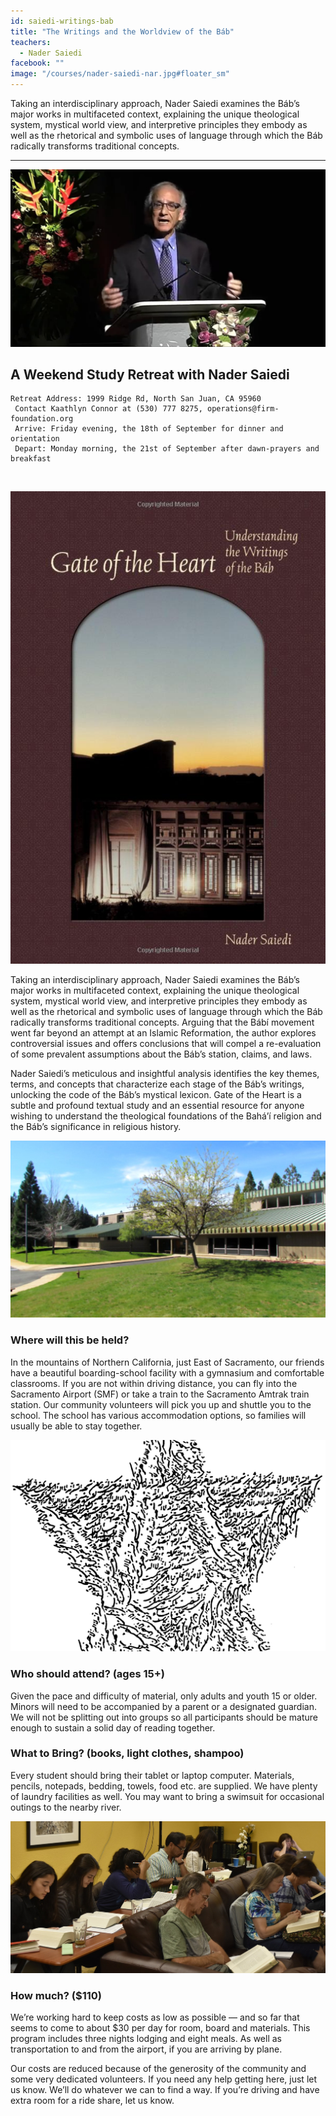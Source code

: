 ```yaml
---
id: saiedi-writings-bab
title: "The Writings and the Worldview of the Báb"
teachers:
  - Nader Saiedi
facebook: ""
image: "/courses/nader-saiedi-nar.jpg#floater_sm"
---
```


Taking an interdisciplinary approach, Nader Saiedi examines the Báb’s major works in multifaceted context, explaining the unique theological system, mystical world view, and interpretive principles they embody as well as the rhetorical and symbolic uses of language through which the Báb radically transforms traditional concepts.

---


![nader saiedi](/courses/nader-saiedi-wide.jpg#full)

## A Weekend Study Retreat with Nader Saiedi

```
Retreat Address: 1999 Ridge Rd, North San Juan, CA 95960
 Contact Kaathlyn Connor at (530) 777 8275, operations@firm-foundation.org
 Arrive: Friday evening, the 18th of September for dinner and orientation
 Depart: Monday morning, the 21st of September after dawn-prayers and breakfast
```

<br>

![book: gate of the heart](/courses/gate-heart.jpg#floater2)

Taking an interdisciplinary approach, Nader Saiedi examines the Báb’s major works in multifaceted context, explaining the unique theological system, mystical world view, and interpretive principles they embody as well as the rhetorical and symbolic uses of language through which the Báb radically transforms traditional concepts. Arguing that the Bábí movement went far beyond an attempt at an Islamic Reformation, the author explores controversial issues and offers conclusions that will compel a re-evaluation of some prevalent assumptions about the Báb’s station, claims, and laws.

Nader Saiedi’s meticulous and insightful analysis identifies the key themes, terms, and concepts that characterize each stage of the Báb’s writings, unlocking the code of the Báb’s mystical lexicon. Gate of the Heart is a subtle and profound textual study and an essential resource for anyone wishing to understand the theological foundations of the Bahá’í religion and the Báb’s significance in religious history.



![school front](/courses/school-front2.jpg#floater)
### Where will this be held?

In the mountains of Northern California, just East of Sacramento, our friends have a beautiful boarding-school facility with a gymnasium and comfortable classrooms. If you are not within driving distance, you can fly into the Sacramento Airport (SMF) or take a train to the Sacramento Amtrak train station. Our community volunteers will pick you up and shuttle you to the school. The school has various accommodation options, so families will usually be able to stay together.



![the Bab's haykal](/courses/haykal-Bab-wide.gif#floater2)
### Who should attend? (ages 15+)

Given the pace and difficulty of material, only adults and youth 15 or older. Minors will need to be accompanied by a parent or a designated guardian. We will not be splitting out into groups so all participants should be mature enough to sustain a solid day of reading together.



### What to Bring? (books, light clothes, shampoo)

Every student should bring their tablet or laptop computer. Materials, pencils, notepads, bedding, towels, food etc. are supplied. We have plenty of laundry facilities as well. You may want to bring a swimsuit for occasional outings to the nearby river.


![participants](/db-challenge/db-banner-2019.jpg#floater)

### How much? ($110)

We’re working hard to keep costs as low as possible — and so far that seems to come to about $30 per day for room, board and materials. This program includes three nights lodging and eight meals. As well as transportation to and from the airport, if you are arriving by plane.

Our costs are reduced because of the generosity of the community and some very dedicated volunteers. If you need any help getting here, just let us know. We’ll do whatever we can to find a way. If you’re driving and have extra room for a ride share, let us know.

<br><br><br><br>
